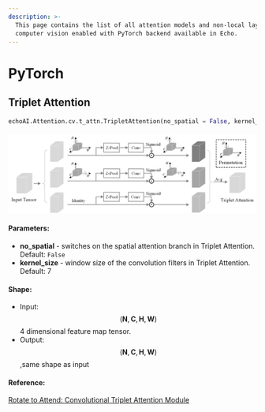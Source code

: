 ```yaml
---
description: >-
  This page contains the list of all attention models and non-local layers for
  computer vision enabled with PyTorch backend available in Echo.
---
```


# PyTorch

## Triplet Attention

```python
echoAI.Attention.cv.t_attn.TripletAttention(no_spatial = False, kernel_size = 7)
```

####   <a id="triplet-shape"></a>

![Triplet Attention](../../.gitbook/assets/triplet.png)

#### Parameters: <a id="triplet-shape"></a>

* **no\_spatial** - switches on the spatial attention branch in Triplet Attention. Default: `False`
* **kernel\_size** - window size of the convolution filters in Triplet Attention. Default: 7

#### Shape: <a id="triplet-shape"></a>

* Input:$$(\mathbf{N}, \mathbf{C}, \mathbf{H}, \mathbf{W})$$4 dimensional feature map tensor.
* Output:$$(\mathbf{N}, \mathbf{C}, \mathbf{H}, \mathbf{W})$$,same shape as input

#### Reference: <a id="triplet-reference"></a>

[Rotate to Attend: Convolutional Triplet Attention Module](https://arxiv.org/abs/2010.03045)



